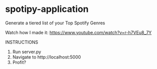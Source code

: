 # spotipy-application
Generate a tiered list of your Top Spotify Genres

Watch how I made it: https://www.youtube.com/watch?v=r-h7VEu8_7Y


INSTRUCTIONS
  1.  Run server.py
  2.  Navigate to http://localhost:5000
  3.  Profit?
